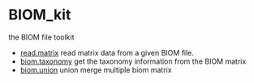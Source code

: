# BIOM_kit

the BIOM file toolkit

+ [read.matrix](BIOM_kit/read.matrix.1) read matrix data from a given BIOM file.
+ [biom.taxonomy](BIOM_kit/biom.taxonomy.1) get the taxonomy information from the BIOM matrix
+ [biom.union](BIOM_kit/biom.union.1) union merge multiple biom matrix
